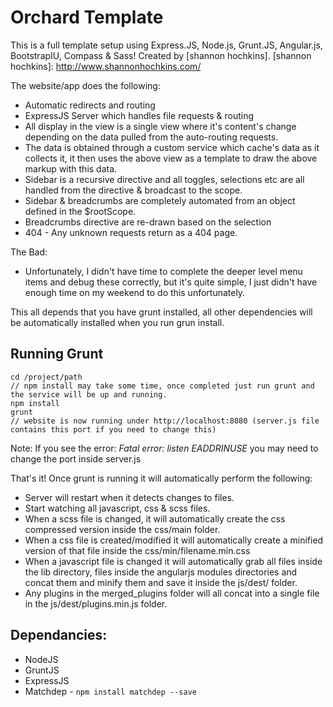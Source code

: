 Orchard Template
===============

This is a full template setup using Express.JS, Node.js, Grunt.JS, Angular.js, BootstrapIU, Compass & Sass! Created by [shannon hochkins].
[shannon hochkins]: http://www.shannonhochkins.com/

The website/app does the following:

- Automatic redirects and routing
- ExpressJS Server which handles file requests & routing
- All display in the view is a single view where it's content's change depending on the data pulled from the auto-routing requests.
- The data is obtained through a custom service which cache's data as it collects it, it then uses the above view as a template to draw the above markup with this data.
- Sidebar is a recursive directive and all toggles, selections etc are all handled from the directive & broadcast to the scope.
- Sidebar & breadcrumbs are completely automated from an object defined in the $rootScope.
- Breadcrumbs directive are re-drawn based on the selection
- 404 - Any unknown requests return as a 404 page.

The Bad:
- Unfortunately, I didn't have time to complete the deeper level menu items and debug these correctly, but it's quite simple, I just didn't have enough time on my weekend to do this unfortunately.

This all depends that you have grunt installed, all other dependencies will be automatically installed when you run grun install.

Running Grunt
--------------

```
cd /project/path
// npm install may take some time, once completed just run grunt and the service will be up and running.
npm install
grunt
// website is now running under http://localhost:8080 (server.js file contains this port if you need to change this)
```

Note: If you see the error: *Fatal error: listen EADDRINUSE* you may need to change the port inside server.js

That's it! Once grunt is running it will automatically perform the following:

- Server will restart when it detects changes to files.
- Start watching all javascript, css & scss files.
- When a scss file is changed, it will automatically create the css compressed version inside the css/main folder.
- When a css file is created/modified it will automatically create a minified version of that file inside the css/min/filename.min.css
- When a javascript file is changed it will automatically grab all files inside the lib directory, files inside the angularjs modules directories and concat them and minify them and save it inside the js/dest/ folder.
- Any plugins in the merged_plugins folder will all concat into a single file in the js/dest/plugins.min.js folder.


Dependancies:
--------------
- NodeJS
- GruntJS
- ExpressJS
- Matchdep - ```npm install matchdep --save```
